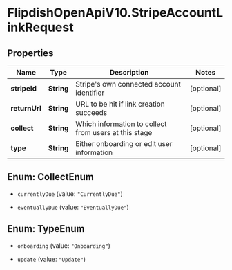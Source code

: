# FlipdishOpenApiV10.StripeAccountLinkRequest

## Properties
Name | Type | Description | Notes
------------ | ------------- | ------------- | -------------
**stripeId** | **String** | Stripe's own connected account identifier | [optional] 
**returnUrl** | **String** | URL to be hit if link creation succeeds | [optional] 
**collect** | **String** | Which information to collect from users at this stage | [optional] 
**type** | **String** | Either onboarding or edit user information | [optional] 


<a name="CollectEnum"></a>
## Enum: CollectEnum


* `currentlyDue` (value: `"CurrentlyDue"`)

* `eventuallyDue` (value: `"EventuallyDue"`)




<a name="TypeEnum"></a>
## Enum: TypeEnum


* `onboarding` (value: `"Onboarding"`)

* `update` (value: `"Update"`)




